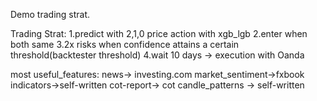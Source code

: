 Demo trading strat. 

Trading Strat:
  1.predict with 2,1,0 price action with xgb_lgb
  2.enter when both same
  3.2x risks when confidence attains a certain threshold(backtester threshold)
  4.wait 10 days -> execution with Oanda

most useful_features: news-> investing.com
market_sentiment->fxbook
indicators->self-written
cot-report-> cot
candle_patterns -> self-written
